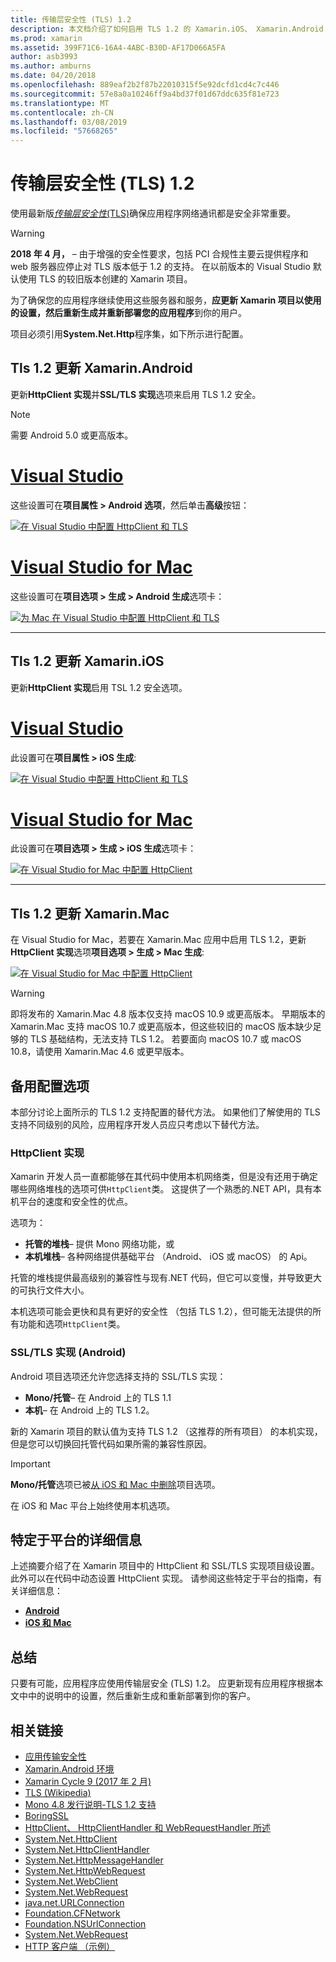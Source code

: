 ```yaml
---
title: 传输层安全性 (TLS) 1.2
description: 本文档介绍了如何启用 TLS 1.2 的 Xamarin.iOS、 Xamarin.Android 和 Xamarin.Mac 项目。 它演示了如何执行此操作在 Visual Studio 2017 和 Visual Studio for mac。
ms.prod: xamarin
ms.assetid: 399F71C6-16A4-4ABC-B30D-AF17D066A5FA
author: asb3993
ms.author: amburns
ms.date: 04/20/2018
ms.openlocfilehash: 889eaf2b2f87b22010315f5e92dcfd1cd4c7c446
ms.sourcegitcommit: 57e8a0a10246ff9a4bd37f01d67ddc635f81e723
ms.translationtype: MT
ms.contentlocale: zh-CN
ms.lasthandoff: 03/08/2019
ms.locfileid: "57668265"
---
```

# <a name="transport-layer-security-tls-12"></a>传输层安全性 (TLS) 1.2

使用最新版[_传输层安全性_(TLS)](https://en.wikipedia.org/wiki/Transport_Layer_Security)确保应用程序网络通讯都是安全非常重要。

> [!WARNING]
> **2018 年 4 月，** – 由于增强的安全性要求，包括 PCI 合规性主要云提供程序和 web 服务器应停止对 TLS 版本低于 1.2 的支持。  在以前版本的 Visual Studio 默认使用 TLS 的较旧版本创建的 Xamarin 项目。
>
> 为了确保您的应用程序继续使用这些服务器和服务，**应更新 Xamarin 项目以使用的设置，然后重新生成并重新部署您的应用程序**到你的用户。

项目必须引用**System.Net.Http**程序集，如下所示进行配置。

## <a name="update-xamarinandroid-to-tls-12"></a>Tls 1.2 更新 Xamarin.Android

更新**HttpClient 实现**并**SSL/TLS 实现**选项来启用 TLS 1.2 安全。

> [!NOTE]
> 需要 Android 5.0 或更高版本。

# <a name="visual-studiotabwindows"></a>[Visual Studio](#tab/windows)

这些设置可在**项目属性 > Android 选项**，然后单击**高级**按钮：

[![在 Visual Studio 中配置 HttpClient 和 TLS](transport-layer-security-images/android-win-sml.png)](transport-layer-security-images/android-win.png#lightbox)

# <a name="visual-studio-for-mactabmacos"></a>[Visual Studio for Mac](#tab/macos)

这些设置可在**项目选项 > 生成 > Android 生成**选项卡：

[![为 Mac 在 Visual Studio 中配置 HttpClient 和 TLS](transport-layer-security-images/android-mac-sml.png)](transport-layer-security-images/android-mac.png#lightbox)

-----

## <a name="update-xamarinios-to-tls-12"></a>Tls 1.2 更新 Xamarin.iOS

更新**HttpClient 实现**启用 TSL 1.2 安全选项。

# <a name="visual-studiotabwindows"></a>[Visual Studio](#tab/windows)

此设置可在**项目属性 > iOS 生成**:

[![在 Visual Studio 中配置 HttpClient 和 TLS](transport-layer-security-images/ios-win-sml.png)](transport-layer-security-images/ios-win.png#lightbox)

# <a name="visual-studio-for-mactabmacos"></a>[Visual Studio for Mac](#tab/macos)

此设置可在**项目选项 > 生成 > iOS 生成**选项卡：

[![在 Visual Studio for Mac 中配置 HttpClient](transport-layer-security-images/ios-mac-sml.png)](transport-layer-security-images/ios-mac.png#lightbox)

-----

## <a name="update-xamarinmac-to-tls-12"></a>Tls 1.2 更新 Xamarin.Mac

在 Visual Studio for Mac，若要在 Xamarin.Mac 应用中启用 TLS 1.2，更新**HttpClient 实现**选项**项目选项 > 生成 > Mac 生成**:

[![在 Visual Studio for Mac 中配置 HttpClient](transport-layer-security-images/macos-mac-sml.png)](transport-layer-security-images/macos-mac.png#lightbox)

> [!WARNING]
> 即将发布的 Xamarin.Mac 4.8 版本仅支持 macOS 10.9 或更高版本。
> 早期版本的 Xamarin.Mac 支持 macOS 10.7 或更高版本，但这些较旧的 macOS 版本缺少足够的 TLS 基础结构，无法支持 TLS 1.2。 若要面向 macOS 10.7 或 macOS 10.8，请使用 Xamarin.Mac 4.6 或更早版本。

## <a name="alternative-configuration-options"></a>备用配置选项

本部分讨论上面所示的 TLS 1.2 支持配置的替代方法。
如果他们了解使用的 TLS 支持不同级别的风险，应用程序开发人员应只考虑以下替代方法。

### <a name="httpclient-implementation"></a>HttpClient 实现

Xamarin 开发人员一直都能够在其代码中使用本机网络类，但是没有还用于确定哪些网络堆栈的选项可供`HttpClient`类。 这提供了一个熟悉的.NET API，具有本机平台的速度和安全性的优点。

选项为：

- **托管的堆栈**– 提供 Mono 网络功能，或
- **本机堆栈**– 各种网络提供基础平台 （Android、 iOS 或 macOS） 的 Api。

托管的堆栈提供最高级别的兼容性与现有.NET 代码，但它可以变慢，并导致更大的可执行文件大小。

本机选项可能会更快和具有更好的安全性 （包括 TLS 1.2），但可能无法提供的所有功能和选项`HttpClient`类。

### <a name="ssltls-implementation-android"></a>SSL/TLS 实现 (Android)

Android 项目选项还允许您选择支持的 SSL/TLS 实现：

- **Mono/托管**– 在 Android 上的 TLS 1.1
- **本机**– 在 Android 上的 TLS 1.2。

新的 Xamarin 项目的默认值为支持 TLS 1.2 （这推荐的所有项目） 的本机实现，但是您可以切换回托管代码如果所需的兼容性原因。

> [!IMPORTANT]
> **Mono/托管**选项已被[从 iOS 和 Mac 中删除](https://developer.xamarin.com/releases/ios/xamarin.ios_10/xamarin.ios_10.8/)项目选项。
>
> 在 iOS 和 Mac 平台上始终使用本机选项。

## <a name="platform-specific-details"></a>特定于平台的详细信息

上述摘要介绍了在 Xamarin 项目中的 HttpClient 和 SSL/TLS 实现项目级设置。 此外可以在代码中动态设置 HttpClient 实现。 请参阅这些特定于平台的指南，有关详细信息：

- [**Android**](~/android/app-fundamentals/http-stack.md)
- [**iOS 和 Mac**](~/cross-platform/macios/http-stack.md)

## <a name="summary"></a>总结

只要有可能，应用程序应使用传输层安全 (TLS) 1.2。
应更新现有应用程序根据本文中中的说明中的设置，然后重新生成和重新部署到你的客户。

## <a name="related-links"></a>相关链接

- [应用传输安全性](~/ios/app-fundamentals/ats.md)
- [Xamarin.Android 环境](~/android/deploy-test/environment.md)
- [Xamarin Cycle 9 (2017 年 2 月)](https://releases.xamarin.com/stable-release-cycle-9/)
- [TLS (Wikipedia)](https://en.wikipedia.org/wiki/Transport_Layer_Security)
- [Mono 4.8 发行说明-TLS 1.2 支持](https://www.mono-project.com/docs/about-mono/releases/4.8.0/#tls-12-support)
- [BoringSSL](https://boringssl.googlesource.com/boringssl/)
- [HttpClient、 HttpClientHandler 和 WebRequestHandler 所述](https://blogs.msdn.microsoft.com/henrikn/2012/08/07/httpclient-httpclienthandler-and-webrequesthandler-explained/)
- [System.Net.HttpClient](https://msdn.microsoft.com/library/system.net.http.httpclient(v=vs.118).aspx)
- [System.Net.HttpClientHandler](https://msdn.microsoft.com/library/system.net.http.httpclienthandler(v=vs.118).aspx)
- [System.Net.HttpMessageHandler](https://msdn.microsoft.com/library/system.net.http.httpmessagehandler(v=vs.118).aspx)
- [System.Net.HttpWebRequest](https://msdn.microsoft.com/library/system.net.httpwebrequest(v=vs.110).aspx)
- [System.Net.WebClient](https://msdn.microsoft.com/library/system.net.webclient(v=vs.110).aspx)
- [System.Net.WebRequest](https://msdn.microsoft.com/library/system.net.webrequest(v=vs.110).aspx)
- [java.net.URLConnection](https://developer.android.com/reference/java/net/URLConnection.html)
- [Foundation.CFNetwork](xref:CoreFoundation.CFNetwork)
- [Foundation.NSUrlConnection](xref:Foundation.NSUrlConnection)
- [System.Net.WebRequest](https://msdn.microsoft.com/library/system.net.webrequest(v=vs.110).aspx)
- [HTTP 客户端 （示例）](https://developer.xamarin.com/samples/monotouch/HttpClient/)

